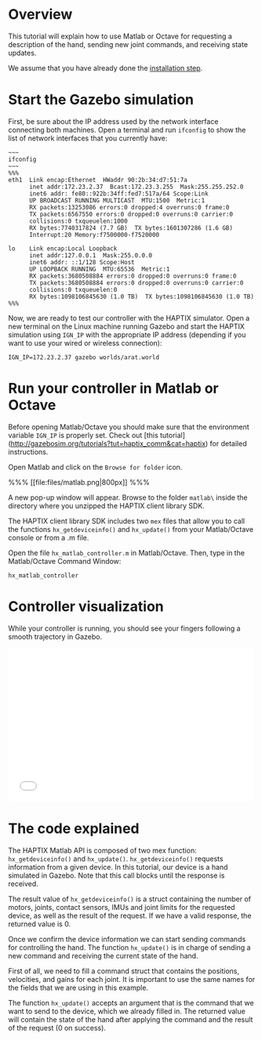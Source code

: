 # Overview

This tutorial will explain how to use Matlab or Octave for requesting a
description of the hand, sending new joint commands, and receiving state updates.

We assume that you have already done the [installation step](http://gazebosim.org/tutorials?tut=haptix_install&cat=haptix).

# Start the Gazebo simulation

First, be sure about the IP address used by the network interface connecting
both machines.  Open a terminal and run `ifconfig` to show the list of network
interfaces that you currently have:

    ~~~
    ifconfig
    ~~~
    %%%
    eth1  Link encap:Ethernet  HWaddr 90:2b:34:d7:51:7a
          inet addr:172.23.2.37  Bcast:172.23.3.255  Mask:255.255.252.0
          inet6 addr: fe80::922b:34ff:fed7:517a/64 Scope:Link
          UP BROADCAST RUNNING MULTICAST  MTU:1500  Metric:1
          RX packets:13253086 errors:0 dropped:4 overruns:0 frame:0
          TX packets:6567550 errors:0 dropped:0 overruns:0 carrier:0
          collisions:0 txqueuelen:1000
          RX bytes:7740317824 (7.7 GB)  TX bytes:1601307286 (1.6 GB)
          Interrupt:20 Memory:f7500000-f7520000

    lo    Link encap:Local Loopback
          inet addr:127.0.0.1  Mask:255.0.0.0
          inet6 addr: ::1/128 Scope:Host
          UP LOOPBACK RUNNING  MTU:65536  Metric:1
          RX packets:3680508884 errors:0 dropped:0 overruns:0 frame:0
          TX packets:3680508884 errors:0 dropped:0 overruns:0 carrier:0
          collisions:0 txqueuelen:0
          RX bytes:1098106845630 (1.0 TB)  TX bytes:1098106845630 (1.0 TB)
    %%%


Now, we are ready to test our controller with the HAPTIX simulator. Open a new
terminal on the Linux machine running Gazebo and start the HAPTIX simulation
using `IGN_IP` with the appropriate IP address (depending if you want to use
your wired or wireless connection):

~~~
IGN_IP=172.23.2.37 gazebo worlds/arat.world
~~~

# Run your controller in Matlab or Octave

Before opening Matlab/Octave you should make sure that the environment variable
`IGN_IP` is properly set. Check out [this tutorial]
(http://gazebosim.org/tutorials?tut=haptix_comm&cat=haptix) for detailed instructions.

Open Matlab and click on the `Browse for folder` icon.

%%%
[[file:files/matlab.png|800px]]
%%%

A new pop-up window will appear. Browse to the folder `matlab\` inside the
directory where you unzipped the HAPTIX client library SDK.

The HAPTIX client library SDK includes two `mex` files that allow you to call
the functions `hx_getdeviceinfo()` and `hx_update()` from your Matlab/Octave
console or from a .m file.

Open the file `hx_matlab_controller.m` in Matlab/Octave. Then, type in
the Matlab/Octave Command Window:

~~~
hx_matlab_controller
~~~

# Controller visualization

While your controller is running, you should see your fingers following a smooth
trajectory in Gazebo.

<iframe width="500" height="313" src="//player.vimeo.com/video/108959804" frameborder="0" webkitallowfullscreen mozallowfullscreen allowfullscreen></iframe>

# The code explained

<include from='/counter =/' to='/end/' src='http://bitbucket.org/osrf/haptix-comm/raw/default/matlab/hx_matlab_controller.m' />

The HAPTIX Matlab API is composed of two mex function: `hx_getdeviceinfo()` and
`hx_update()`. `hx_getdeviceinfo()` requests information from a given device.
In this tutorial, our device is a hand simulated in Gazebo. Note that this call
blocks until the response is received.

The result value of `hx_getdeviceinfo()` is a struct containing the number of
motors, joints, contact sensors, IMUs and joint limits for the requested device,
 as well as the result of the request. If we have a valid response, the
 returned value is 0.

<include from='/while counter/' src='http://bitbucket.org/osrf/haptix-comm/raw/default/matlab/hx_matlab_controller.m' />

Once we confirm the device information we can start sending commands for
controlling the hand. The function `hx_update()` is in charge of sending a new
command and receiving the current state of the hand.

First of all, we need to fill a command struct that contains the positions,
velocities, and gains for each joint. It is important to use the same names for
the fields that we are using in this example.

The function `hx_update()` accepts an argument that is the command that we want
to send to the device, which we already filled in. The returned value will
contain the state of the hand after applying the command and the result of the
request (0 on success).
